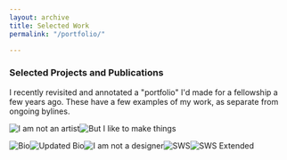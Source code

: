 ```yaml
---
layout: archive
title: Selected Work
permalink: "/portfolio/"

---
```

<h3 class="post-link">Selected Projects and Publications</h3>

I recently revisited and annotated a "portfolio" I'd made for a fellowship a few years ago. These have a few examples of my work, as separate from ongoing bylines.

![I am not an artist](/v1588073010/IMG_0326_yrbxvw.jpg "I am not an artist")![But I like to make things](/v1588073063/IMG_0327_j43va4.jpg "But I like to make things")

![Bio](/v1588073152/IMG_0328_xjzbhc.jpg "Bio")![Updated Bio](/v1588073119/IMG_0329_luxm4j.jpg "Updated Bio")![I am not a designer](/v1588073281/IMG_0330_j1n0cb.jpg "I am not a designer")![SWS](/v1588073305/IMG_0331_arrdgp.jpg "SWS")![SWS Extended](/v1588073334/IMG_0332_sp7elu.jpg "SWS Extended")